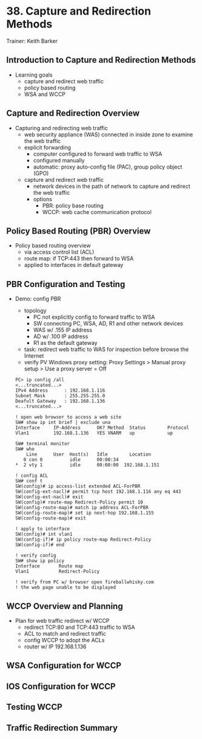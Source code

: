 # 38. Capture and Redirection Methods

Trainer: Keith Barker


## Introduction to Capture and Redirection Methods

- Learning goals
  - capture and redirect web traffic
  - policy based routing
  - WSA and WCCP


## Capture and Redirection Overview

- Capturing and redirecting web traffic
  - web security appliance (WAS) connected in inside zone to examine the web traffic
  - explicit forwarding
    - computer configured to forward web traffic to WSA
    - configured manually 
    - automatic: proxy auto-config file (PAC), group policy object (GPO)
  - capture and redirect web traffic
    - network devices in the path of network to capture and redirect the web traffic
    - options
      - PBR: policy base routing
      - WCCP: web cache communication protocol


## Policy Based Routing (PBR) Overview

- Policy based routing overview
  - via access control list (ACL)
  - route map: if TCP:443 then forward to WSA
  - applied to interfaces in default gateway


## PBR Configuration and Testing

- Demo: config PBR
  - topology
    - PC not explicitly config to forward traffic to WSA
    - SW connecting PC, WSA, AD, R1 and other network devices
    - WAS w/ .155 IP address
    - AD w/ .100 IP address
    - R1 as the default gateway
  - task: redirect web traffic to WAS for inspection before browse the Internet
  - verify PV Windows proxy setting: Proxy Settings > Manual proxy setup > Use a proxy server = Off

  ```text
  PC> ip config /all
  <...truncated...>
  IPv4 Address      : 192.168.1.116
  Subnet Mask       : 255.255.255.0
  Deafult Gateway   : 192.168.1.136
  <...truncated...>

  ! open web browser to access a web site
  SW# show ip int brief | exclude una
  Interface     IP-Address      OK? Method  Status        Protocol
  Vlan1         192.168.1.136   YES VNARM   up            up

  SW# terminal monitor
  SW# who
      Line      User  Host(s)   Idle        Location 
     0 con 0          idle      00:00:34
  *  2 vty 1          idle      00:00:00  192.168.1.151

  ! config ACL
  SW# conf t
  SW(config)# ip access-list extended ACL-ForPBR
  SW(config-ext-nacl)# permit tcp host 192.168.1.116 any eq 443
  SW(config-ext-nacl)# exit
  SW(config)# route-map Redirect-Policy permit 10
  SW(config-route-map)# match ip address ACL-ForPBR
  SW(config-route-map)# set ip next-hop 192.168.1.155
  SW(config-route-map)# exit

  ! apply to interface
  SW(config)# int vlan1
  SW(config-if)# ip policy route-map Redirect-Policy
  SW(config-if)# end

  ! verify config
  SW# show ip policy
  Interface       Route map
  Vlan1           Redirect-Policy

  ! verify from PC w/ browser open fireballwhisky.com
  ! the web page unable to be displayed
  ```


## WCCP Overview and Planning

- Plan for web traffic redirect w/ WCCP
  - redirect TCP:80 and TCP:443 traffic to WSA
  - ACL to match and redirect traffic
  - config WCCP to adopt the ACLs
  - router w/ IP 192.168.1.136


## WSA Configuration for WCCP




## IOS Configuration for WCCP




## Testing WCCP




## Traffic Redirection Summary




